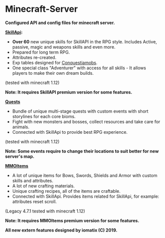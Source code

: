 # Minecraft-Server
**Configured API and config files for minecraft server.**

**[SkillApi](https://www.spigotmc.org/resources/skillapi.4824/):**
- **Over 60** new unique skills for SkillAPI in the RPG style. Includes Active, passive, magic and weapons skills and even more.
- Prepared for long term RPG.
- Attributes re-created.
- Exp tables designed for [Conquestiamobs](https://www.spigotmc.org/resources/conquestia-mobs.21307/).
- One special class "Adventurer" with access for all skills - It allows players to make their own dream builds.

(tested with minecraft 1.12)

**Note: It requires SkillAPI premium version for some features.**

**[Quests](https://www.spigotmc.org/resources/quests.3711/)**
- Bundle of unique multi-stage quests with custom events with short storylines for each core bioms. 
- Fight with new monsters and bosses, collect resources and take care for animals.   
- Connected with SkillApi to provide best RPG experience.

(tested with minecraft 1.12)

**Note: Some events require to change their locations to suit better for new server's map.** 

**[MMOItems](https://www.spigotmc.org/resources/mmoitems-lite.60876/)**
- A lot of unique items for Bows, Swords, Shields and Armor with custom skills and attributes.
- A lot of new crafting materials.
- Unique crafting recipes, all of the items are craftable.
- Connected with SkillApi. Provides items related for SkillApi, for example: attributes reset scroll.

(Legacy 4.7.1 tested with minecraft 1.12)

**Note: It requires MMOItems premium version for some features.**

**All new extern features designed by iomatix (C) 2019.**
